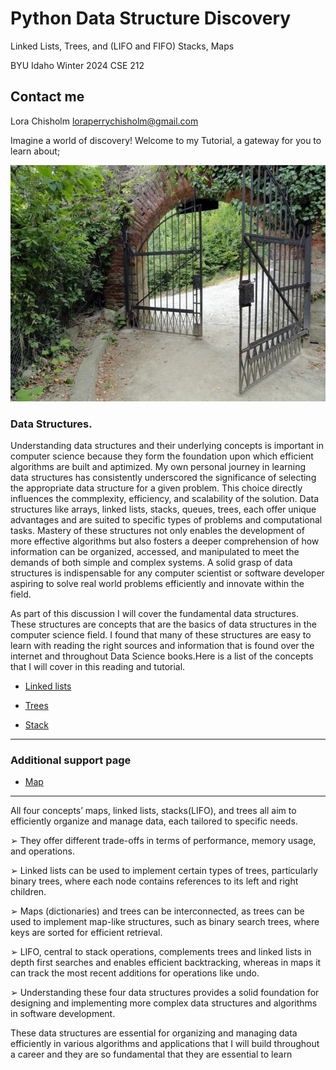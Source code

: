 # Python Data Structure Discovery

Linked Lists, Trees, and (LIFO and FIFO) Stacks, Maps

BYU Idaho Winter 2024
CSE 212

## Contact me

Lora Chisholm
loraperrychisholm@gmail.com

Imagine a world of discovery!
Welcome to my Tutorial, a gateway for you to learn about;

![Gateway](gateway.jpg "Garden Gate - Discovery Photos")

### Data Structures.

Understanding data structures and their underlying concepts is important in computer science because they form the foundation upon which efficient algorithms are built and aptimized. My own personal journey in learning data structures has consistently underscored the significance of selecting the appropriate data structure for a given problem. This choice directly influences the commplexity, efficiency, and scalability of the solution. Data structures like arrays, linked lists, stacks, queues, trees, each offer unique advantages and are suited to specific types of problems and computational tasks. Mastery of these structures not only enables the development of more effective algorithms but also fosters a deeper comprehension of how information can be organized, accessed, and manipulated to meet the demands of both simple and complex systems. A solid grasp of data structures is indispensable for any computer scientist or software developer aspiring to solve real world problems efficiently and innovate within the field.

As part of this discussion I will cover the fundamental data structures. These structures are concepts that are the basics of data structures in the computer science field. I found that many of these structures are easy to learn with reading the right sources and information that is found over the internet and throughout Data Science books.Here is a list of the concepts that I will cover in this reading and tutorial.

- [Linked lists](Links.md)

- [Trees](Trees.md)

- [Stack](Stack.md)

---

### Additional support page

- [Map](Maps.md)

---

All four concepts’ maps, linked lists, stacks(LIFO), and trees all aim to efficiently organize
and manage data, each tailored to specific needs.

➢ They offer different trade-offs in terms of performance, memory usage, and operations.

➢ Linked lists can be used to implement certain types of trees, particularly binary trees, where
each node contains references to its left and right children.

➢ Maps (dictionaries) and trees can be interconnected, as trees can be used to implement
map-like structures, such as binary search trees, where keys are sorted for efficient
retrieval.

➢ LIFO, central to stack operations, complements trees and linked lists in depth first searches
and enables efficient backtracking, whereas in maps it can track the most recent additions
for operations like undo.

➢ Understanding these four data structures provides a solid foundation for designing and
implementing more complex data structures and algorithms in software development.

These data structures are essential for organizing and managing data efficiently in various algorithms and applications that I will build throughout a career and they are so fundamental that they are essential to learn
